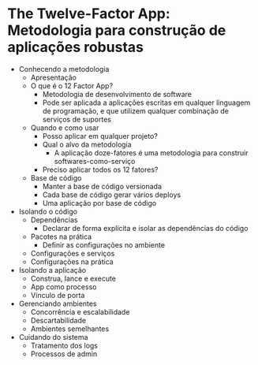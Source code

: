 # The Twelve-Factor App: Metodologia para construção de aplicações robustas

- Conhecendo a metodologia
	- Apresentação
	- O que é o 12 Factor App?
		- Metodologia de desenvolvimento de software
		- Pode ser aplicada a aplicações escritas em qualquer linguagem de programação, e que utilizem qualquer combinação de serviços de suportes
	- Quando e como usar
		- Posso aplicar em qualquer projeto?
		- Qual o alvo da metodologia
			- A aplicação doze-fatores é uma metodologia para construir softwares-como-serviço
		- Preciso aplicar todos os 12 fatores?
	- Base de código
		- Manter a base de código versionada
		- Cada base de código gerar vários deploys
		- Uma aplicação por base de código
- Isolando o código
	- Dependências
		- Declarar de forma explícita e isolar as dependências do código
	- Pacotes na prática
		- Definir as configurações no ambiente
	- Configurações e serviços
	- Configurações na prática
- Isolando a aplicação
	- Construa, lance e execute
	- App como processo
	- Vínculo de porta
- Gerenciando ambientes
	- Concorrência e escalabilidade
	- Descartabilidade
	- Ambientes semelhantes
- Cuidando do sistema
	- Tratamento dos logs
	- Processos de admin